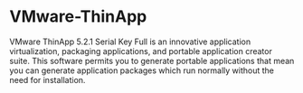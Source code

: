 # VMware-ThinApp
VMware ThinApp 5.2.1 Serial Key Full is an innovative application virtualization, packaging applications, and portable application creator suite. This software permits you to generate portable applications that mean you can generate application packages which run normally without the need for installation.
